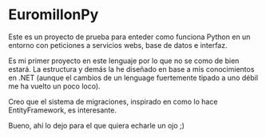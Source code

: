 # EuromillonPy

Este es un proyecto de prueba para enteder como funciona Python en un entorno con peticiones a servicios webs, base de datos e interfaz.

Es mi primer proyecto en este lenguaje por lo que no se como de bien estará. La estructura y demás la he diseñado en base a mis conocimientos en .NET (aunque el cambios de un lenguage fuertemente tipado a uno débil me ha vuelto un poco loco).

Creo que el sistema de migraciones, inspirado en como lo hace EntityFramework, es interesante.

Bueno, ahí lo dejo para el que quiera echarle un ojo ;)
